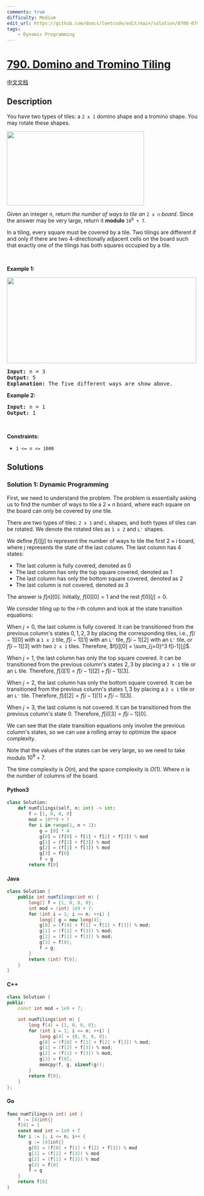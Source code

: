 ```yaml
---
comments: true
difficulty: Medium
edit_url: https://github.com/doocs/leetcode/edit/main/solution/0700-0799/0790.Domino%20and%20Tromino%20Tiling/README_EN.md
tags:
    - Dynamic Programming
---
```


<!-- problem:start -->

# [790. Domino and Tromino Tiling](https://leetcode.com/problems/domino-and-tromino-tiling)

[中文文档](/solution/0700-0799/0790.Domino%20and%20Tromino%20Tiling/README.md)

## Description

<!-- description:start -->

<p>You have two types of tiles: a <code>2 x 1</code> domino shape and a tromino shape. You may rotate these shapes.</p>
<img alt="" src="https://fastly.jsdelivr.net/gh/doocs/leetcode@main/solution/0700-0799/0790.Domino%20and%20Tromino%20Tiling/images/lc-domino.jpg" style="width: 362px; height: 195px;" />
<p>Given an integer n, return <em>the number of ways to tile an</em> <code>2 x n</code> <em>board</em>. Since the answer may be very large, return it <strong>modulo</strong> <code>10<sup>9</sup> + 7</code>.</p>

<p>In a tiling, every square must be covered by a tile. Two tilings are different if and only if there are two 4-directionally adjacent cells on the board such that exactly one of the tilings has both squares occupied by a tile.</p>

<p>&nbsp;</p>
<p><strong class="example">Example 1:</strong></p>
<img alt="" src="https://fastly.jsdelivr.net/gh/doocs/leetcode@main/solution/0700-0799/0790.Domino%20and%20Tromino%20Tiling/images/lc-domino1.jpg" style="width: 500px; height: 226px;" />
<pre>
<strong>Input:</strong> n = 3
<strong>Output:</strong> 5
<strong>Explanation:</strong> The five different ways are show above.
</pre>

<p><strong class="example">Example 2:</strong></p>

<pre>
<strong>Input:</strong> n = 1
<strong>Output:</strong> 1
</pre>

<p>&nbsp;</p>
<p><strong>Constraints:</strong></p>

<ul>
	<li><code>1 &lt;= n &lt;= 1000</code></li>
</ul>

<!-- description:end -->

## Solutions

<!-- solution:start -->

### Solution 1: Dynamic Programming

First, we need to understand the problem. The problem is essentially asking us to find the number of ways to tile a $2 \times n$ board, where each square on the board can only be covered by one tile.

There are two types of tiles: `2 x 1` and `L` shapes, and both types of tiles can be rotated. We denote the rotated tiles as `1 x 2` and `L'` shapes.

We define $f[i][j]$ to represent the number of ways to tile the first $2 \times i$ board, where $j$ represents the state of the last column. The last column has 4 states:

-   The last column is fully covered, denoted as $0$
-   The last column has only the top square covered, denoted as $1$
-   The last column has only the bottom square covered, denoted as $2$
-   The last column is not covered, denoted as $3$

The answer is $f[n][0]$. Initially, $f[0][0] = 1$ and the rest $f[0][j] = 0$.

We consider tiling up to the $i$-th column and look at the state transition equations:

When $j = 0$, the last column is fully covered. It can be transitioned from the previous column's states $0, 1, 2, 3$ by placing the corresponding tiles, i.e., $f[i-1][0]$ with a `1 x 2` tile, $f[i-1][1]$ with an `L'` tile, $f[i-1][2]$ with an `L'` tile, or $f[i-1][3]$ with two `2 x 1` tiles. Therefore, $f[i][0] = \sum_{j=0}^3 f[i-1][j]$.

When $j = 1$, the last column has only the top square covered. It can be transitioned from the previous column's states $2, 3$ by placing a `2 x 1` tile or an `L` tile. Therefore, $f[i][1] = f[i-1][2] + f[i-1][3]$.

When $j = 2$, the last column has only the bottom square covered. It can be transitioned from the previous column's states $1, 3$ by placing a `2 x 1` tile or an `L'` tile. Therefore, $f[i][2] = f[i-1][1] + f[i-1][3]$.

When $j = 3$, the last column is not covered. It can be transitioned from the previous column's state $0$. Therefore, $f[i][3] = f[i-1][0]$.

We can see that the state transition equations only involve the previous column's states, so we can use a rolling array to optimize the space complexity.

Note that the values of the states can be very large, so we need to take modulo $10^9 + 7$.

The time complexity is $O(n)$, and the space complexity is $O(1)$. Where $n$ is the number of columns of the board.

<!-- tabs:start -->

#### Python3

```python
class Solution:
    def numTilings(self, n: int) -> int:
        f = [1, 0, 0, 0]
        mod = 10**9 + 7
        for i in range(1, n + 1):
            g = [0] * 4
            g[0] = (f[0] + f[1] + f[2] + f[3]) % mod
            g[1] = (f[2] + f[3]) % mod
            g[2] = (f[1] + f[3]) % mod
            g[3] = f[0]
            f = g
        return f[0]
```

#### Java

```java
class Solution {
    public int numTilings(int n) {
        long[] f = {1, 0, 0, 0};
        int mod = (int) 1e9 + 7;
        for (int i = 1; i <= n; ++i) {
            long[] g = new long[4];
            g[0] = (f[0] + f[1] + f[2] + f[3]) % mod;
            g[1] = (f[2] + f[3]) % mod;
            g[2] = (f[1] + f[3]) % mod;
            g[3] = f[0];
            f = g;
        }
        return (int) f[0];
    }
}
```

#### C++

```cpp
class Solution {
public:
    const int mod = 1e9 + 7;

    int numTilings(int n) {
        long f[4] = {1, 0, 0, 0};
        for (int i = 1; i <= n; ++i) {
            long g[4] = {0, 0, 0, 0};
            g[0] = (f[0] + f[1] + f[2] + f[3]) % mod;
            g[1] = (f[2] + f[3]) % mod;
            g[2] = (f[1] + f[3]) % mod;
            g[3] = f[0];
            memcpy(f, g, sizeof(g));
        }
        return f[0];
    }
};
```

#### Go

```go
func numTilings(n int) int {
	f := [4]int{}
	f[0] = 1
	const mod int = 1e9 + 7
	for i := 1; i <= n; i++ {
		g := [4]int{}
		g[0] = (f[0] + f[1] + f[2] + f[3]) % mod
		g[1] = (f[2] + f[3]) % mod
		g[2] = (f[1] + f[3]) % mod
		g[3] = f[0]
		f = g
	}
	return f[0]
}
```

<!-- tabs:end -->

<!-- solution:end -->

<!-- problem:end -->